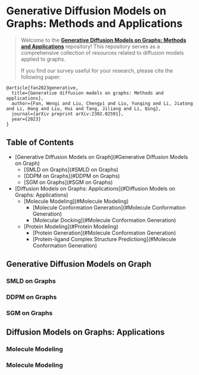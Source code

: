 # Generative Diffusion Models on Graphs: Methods and Applications
> 
> Welcome to the [**Generative Diffusion Models on Graphs: Methods and Applications**](https://arxiv.org/abs/2302.02591) repository! 
> This repository serves as a comprehensive collection of resources related to diffusion models applied to graphs. 
>
> If you find our survey useful for your research, please cite the following paper:
```
@article{fan2023generative,
  title={Generative diffusion models on graphs: Methods and applications},
  author={Fan, Wenqi and Liu, Chengyi and Liu, Yunqing and Li, Jiatong and Li, Hang and Liu, Hui and Tang, Jiliang and Li, Qing},
  journal={arXiv preprint arXiv:2302.02591},
  year={2023}
}
```

## Table of Contents
- [Generative Diffusion Models on Graph](#Generative Diffusion Models on Graph)
  - [SMLD on Graphs](#SMLD on Graphs)
  - [DDPM on Graphs](#DDPM on Graphs)
  - [SGM on Graphs](#SGM on Graphs)
- [Diffusion Models on Graphs: Applications](#Diffusion Models on Graphs: Applications)
  - [Molecule Modeling](#Molecule Modeling)
    - [Molecule Conformation Generation](#Molecule Conformation Generation)
    - [Molecular Docking](#Molecule Conformation Generation)
  - [Protein Modeling](#Protein Modeling)
    - [Protein Generation](#Molecule Conformation Generation)
    - [Protein-ligand Complex Structure Predictiong](#Molecule Conformation Generation)

## Generative Diffusion Models on Graph

### SMLD on Graphs

### DDPM on Graphs

### SGM on Graphs

## Diffusion Models on Graphs: Applications

### Molecule Modeling

###  Molecule Modeling
